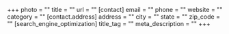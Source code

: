 +++
photo = ""
title = ""
url = ""
[contact]
email = ""
phone = ""
website = ""
category = ""
[contact.address]
address = ""
city = ""
state = ""
zip_code = ""
[search_engine_optimization]
title_tag = ""
meta_description = ""
+++